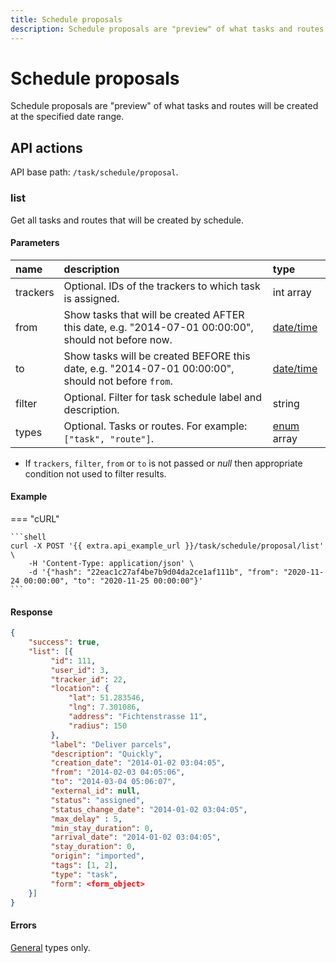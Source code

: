 ```yaml
---
title: Schedule proposals
description: Schedule proposals are "preview" of what tasks and routes will be created at the specified date range.
---
```


# Schedule proposals

Schedule proposals are "preview" of what tasks and routes will be created at the specified date range.


## API actions

API base path: `/task/schedule/proposal`.

### list

Get all tasks and routes that will be created by schedule.

#### Parameters

| name     | description                                                                                         | type                                                    | 
|:---------|:----------------------------------------------------------------------------------------------------|:--------------------------------------------------------|
| trackers | Optional. IDs of the trackers to which task is assigned.                                            | int array                                               |
| from     | Show tasks that will be created AFTER this date, e.g. "2014-07-01 00:00:00", should not before now. | [date/time](../../../../getting-started/introduction.md#data-types)  |
| to       | Show tasks will be created BEFORE this date, e.g. "2014-07-01 00:00:00", should not before `from`.  | [date/time](../../../../getting-started/introduction.md#data-types)  |
| filter   | Optional. Filter for task schedule label and description.                                           | string                                                  |
| types    | Optional. Tasks or routes. For example: `["task", "route"]`.                                        | [enum](../../../../getting-started/introduction.md#data-types) array |

* If `trackers`, `filter`, `from` or `to` is not passed or _null_ then appropriate condition not used to filter results.

#### Example

=== "cURL"

    ```shell
    curl -X POST '{{ extra.api_example_url }}/task/schedule/proposal/list' \
        -H 'Content-Type: application/json' \
        -d '{"hash": "22eac1c27af4be7b9d04da2ce1af111b", "from": "2020-11-24 00:00:00", "to": "2020-11-25 00:00:00"}'
    ```

#### Response

```json
{
    "success": true,
    "list": [{
         "id": 111,
         "user_id": 3,
         "tracker_id": 22,
         "location": {
             "lat": 51.283546,
             "lng": 7.301086,
             "address": "Fichtenstrasse 11",
             "radius": 150
         },
         "label": "Deliver parcels",
         "description": "Quickly",
         "creation_date": "2014-01-02 03:04:05",
         "from": "2014-02-03 04:05:06",
         "to": "2014-03-04 05:06:07",
         "external_id": null,
         "status": "assigned",
         "status_change_date": "2014-01-02 03:04:05",
         "max_delay" : 5,
         "min_stay_duration": 0,
         "arrival_date": "2014-01-02 03:04:05",
         "stay_duration": 0,
         "origin": "imported",
         "tags": [1, 2],
         "type": "task",
         "form": <form_object>
    }]
}
```

#### Errors

[General](../../../../getting-started/errors.md#error-codes) types only.
